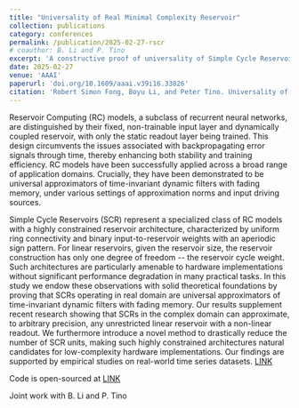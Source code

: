 ```yaml
---
title: "Universality of Real Minimal Complexity Reservoir"
collection: publications
category: conferences
permalink: /publication/2025-02-27-rscr
# coauthor: B. Li and P. Tino
excerpt: 'A constructive proof of universality of Simple Cycle Reservoirs (SCR) in the real domain $$\mathbb{R}$$. Additionally we propose a novel method to drastically reduce the number of SCR units. The results are supported by numerical analysis on real-world time series datasets.'
date: 2025-02-27
venue: 'AAAI'
paperurl: 'doi.org/10.1609/aaai.v39i16.33826'
citation: 'Robert Simon Fong, Boyu Li, and Peter Tino. Universality of Real Minimal Complexity Reservoir. In Proceedings of the AAAI Conference on Artificial Intelligence, 39(16), 16622-16629,2025'
---
```


Reservoir Computing (RC) models, a subclass of recurrent neural networks, are distinguished by their fixed, non-trainable input layer and dynamically coupled reservoir, with only the static readout layer being trained. This design circumvents the issues associated with backpropagating error signals through time, thereby enhancing both stability and training efficiency. RC models have been successfully applied across a broad range of application domains. Crucially, they have been demonstrated to be universal approximators of time-invariant dynamic filters with fading memory, under various settings of approximation norms and input driving sources.

Simple Cycle Reservoirs (SCR) represent a specialized class of RC models with a highly constrained reservoir architecture, characterized by uniform ring connectivity and binary input-to-reservoir weights with an aperiodic sign pattern. For linear reservoirs, given the reservoir size, the reservoir construction has only one degree of freedom -- the reservoir cycle weight. Such architectures are particularly amenable to hardware implementations without significant performance degradation in many practical tasks. In this study we endow these observations with solid theoretical foundations by proving that SCRs operating in real domain are universal approximators of time-invariant dynamic filters with fading memory. Our results supplement recent research showing that SCRs in the complex domain can approximate, to arbitrary precision, any unrestricted linear reservoir with a non-linear readout. We furthermore introduce a novel method to drastically reduce the number of SCR units, making such highly constrained architectures natural candidates for low-complexity hardware implementations. Our findings are supported by empirical studies on real-world time series datasets. [LINK](doi.org/10.1609/aaai.v39i16.33826)

Code is open-sourced at [LINK](https://github.com/Lampertos/RSCR)

Joint work with B. Li and P. Tino